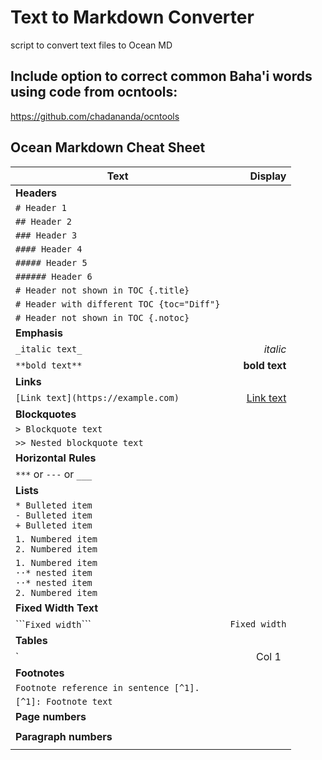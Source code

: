 # Text to Markdown Converter
script to convert text files to Ocean MD

## Include option to correct common Baha'i words using code from ocntools:
https://github.com/chadananda/ocntools

## Ocean Markdown Cheat Sheet
| Text | Display |
| --- | --: |
| **Headers**
| `# Header 1` |
| `## Header 2` |
| `### Header 3` |
| `#### Header 4` |
| `##### Header 5` |
| `###### Header 6` |
| `# Header not shown in TOC {.title}` |
| `# Header with different TOC {toc="Diff"}`
| `# Header not shown in TOC {.notoc}` |
| **Emphasis**
| `_italic text_` | _italic_ |
| `**bold text**` | **bold text** |
| **Links**
| `[Link text](https://example.com)` | [Link text](https://example.com) |
| **Blockquotes**
| `> Blockquote text` |
| `>> Nested blockquote text` |
| **Horizontal Rules**
| `***` or `---` or `___`
| **Lists**
| `* Bulleted item`<br>`- Bulleted item`<br>`+ Bulleted item` |
| `1. Numbered item`<br>`2. Numbered item` |
| `1. Numbered item`<br>`··* nested item`<br>`··* nested item`<br>`2. Numbered item` |
| **Fixed Width Text**
| \`\`\````Fixed width```\`\`\` | ```Fixed width``` |
| **Tables**
| `| Col 1   | Col 2        | Col 3   |`<br>`| ------- | :----------: | ------: |`<br>`| left    |   centered   |   right |` |
| **Footnotes**
| `Footnote reference in sentence [^1].` |
| `[^1]: Footnote text` |
| **Page numbers**
| | |
| **Paragraph numbers**
| | |
